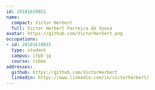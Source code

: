 ```yaml
---
id: 20181610015
name:
  compact: Victor Herbert
  full: Victor Herbert Ferreira de Sousa
avatar: https://github.com/VictorHerbert.png
occupations:
- id: 20181610015
  type: student
  campus: ifpb-jp
  course: csbee
addresses:
  github: https://github.com/VictorHerbert
  linkedin: https://www.linkedin.com/in/victorherbert/
---
```

